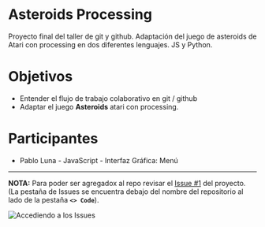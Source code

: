 # Asteroids Processing
Proyecto final del taller de git y github. Adaptación del juego de asteroids de Atari con processing en dos diferentes lenguajes. JS y Python. 

# Objetivos
* Entender el flujo de trabajo colaborativo en git / github 
* Adaptar el juego __Asteroids__ atari con processing.

# Participantes
* Pablo Luna - JavaScript - Interfaz Gráfica: Menú

--- 
**NOTA:** Para poder ser agregadox al repo revisar el [Issue #1](https://github.com/mora200217/asteroids_processing/issues/1) del proyecto. (La pestaña de Issues se encuentra debajo del nombre del repositorio al lado de la pestaña **`<> Code`**).

![Accediendo a los Issues](https://i.imgur.com/IvXmmNQ.png)